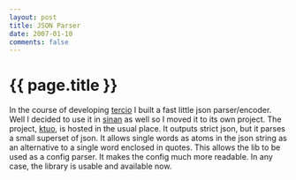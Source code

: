 ```yaml
---
layout: post
title: JSON Parser
date: 2007-01-10
comments: false
---
```


{{ page.title }}
================

In the course of developing [tercio](http://code.google.com/p/tercio)
I built a fast little json parser/encoder. Well I decided to use it in
[sinan](http://code.google.com/p/sinan) as well so I moved it to its
own project. The project, [ktuo](http://code.google.com/p/ktuo), is
hosted in the usual place. It outputs strict json, but it parses a
small superset of json. It allows single words as atoms in the json
string as an alternative to a single word enclosed in quotes. This
allows the lib to be used as a config parser. It makes the config much
more readable. In any case, the library is usable and available now.
